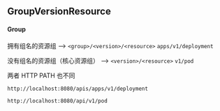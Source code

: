 ## GroupVersionResource


#### Group

拥有组名的资源组 --> `<group>/<version>/<resource>` `apps/v1/deployment`

没有组名的资源组（核心资源组） --> `<version>/<resource>` `v1/pod`

两者 HTTP PATH 也不同

`http://localhost:8080/apis/apps/v1/deployment`

`http://localhost:8080/api/v1/pod`






































